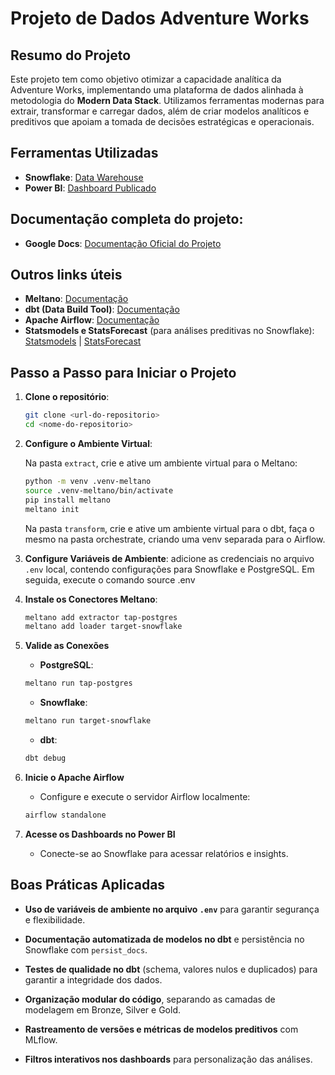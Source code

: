 # Projeto de Dados Adventure Works

## Resumo do Projeto
Este projeto tem como objetivo otimizar a capacidade analítica da Adventure Works, implementando uma plataforma de dados alinhada à metodologia do **Modern Data Stack**. Utilizamos ferramentas modernas para extrair, transformar e carregar dados, além de criar modelos analíticos e preditivos que apoiam a tomada de decisões estratégicas e operacionais.

## Ferramentas Utilizadas
- **Snowflake**: [Data Warehouse](UPWZUSV-KGA83012.snowflakecomputing.com/)
- **Power BI**: [Dashboard Publicado](https://powerbi.microsoft.com/)

## Documentação completa do projeto:
- **Google Docs**: [Documentação Oficial do Projeto](https://docs.google.com/document/d/1kCUOuAsw38e6qdeVEnur4Jd5EfS6kBnRlHRVm5C4u7A/edit?usp=sharing/)

## Outros links úteis
- **Meltano**: [Documentação](https://docs.meltano.com/)
- **dbt (Data Build Tool)**: [Documentação](https://docs.getdbt.com/)
- **Apache Airflow**: [Documentação](https://airflow.apache.org/docs/)
- **Statsmodels e StatsForecast** (para análises preditivas no Snowflake): [Statsmodels](https://www.statsmodels.org/) | [StatsForecast](https://nixtla.github.io/statsforecast/)


## Passo a Passo para Iniciar o Projeto
1. **Clone o repositório**:
   ```bash
   git clone <url-do-repositorio>
   cd <nome-do-repositorio>
   ```

2. **Configure o Ambiente Virtual**:
   
   Na pasta `extract`, crie e ative um ambiente virtual para o Meltano:

     ```bash
     python -m venv .venv-meltano
     source .venv-meltano/bin/activate
     pip install meltano
     meltano init
     ```

   Na pasta `transform`, crie e ative um ambiente virtual para o dbt, faça o mesmo na pasta orchestrate, criando uma venv separada para o Airflow.


3. **Configure Variáveis de Ambiente**: adicione as credenciais no arquivo `.env` local, contendo configurações para Snowflake e PostgreSQL. Em seguida, execute o comando source .env

4. **Instale os Conectores Meltano**:
   ```bash
   meltano add extractor tap-postgres
   meltano add loader target-snowflake
   ```

5. **Valide as Conexões**

    - **PostgreSQL**:
    ```bash
    meltano run tap-postgres
    ```
    
    - **Snowflake**:
    ```bash
    meltano run target-snowflake
    ```

     - **dbt**:
    ```bash
    dbt debug
    ```

6. **Inicie o Apache Airflow**
    - Configure e execute o servidor Airflow localmente:
    ```bash
    airflow standalone
    ```

7. **Acesse os Dashboards no Power BI**
    - Conecte-se ao Snowflake para acessar relatórios e insights.

## Boas Práticas Aplicadas
- **Uso de variáveis de ambiente no arquivo `.env`** para garantir segurança e flexibilidade.

- **Documentação automatizada de modelos no dbt** e persistência no Snowflake com `persist_docs`.

- **Testes de qualidade no dbt** (schema, valores nulos e duplicados) para garantir a integridade dos dados.

- **Organização modular do código**, separando as camadas de modelagem em Bronze, Silver e Gold.

- **Rastreamento de versões e métricas de modelos preditivos** com MLflow.

- **Filtros interativos nos dashboards** para personalização das análises.